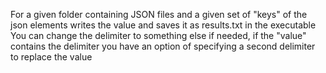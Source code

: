 For a given folder containing JSON files and a given set of "keys" of the json elements writes the value and saves it as results.txt in the executable
You can change the delimiter to something else if needed, if the "value" contains the delimiter you have an option of specifying a second delimiter to replace the value
